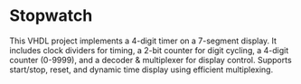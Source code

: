 # Stopwatch
This VHDL project implements a 4-digit timer on a 7-segment display. It includes clock dividers for timing, a 2-bit counter for digit cycling, a 4-digit counter (0-9999), and a decoder &amp; multiplexer for display control. Supports start/stop, reset, and dynamic time display using efficient multiplexing.
